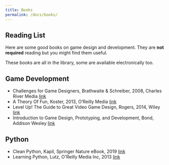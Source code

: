 ```yaml
---
title: Books
permalink: /docs/books/
---
```


## Reading List

Here are some good books on game design and development. They are **not required** reading but you might find them useful.  

These books are all in the library, some are available electronically too.

## Game Development
*  Challenges for Game Designers, Brathwaite & Schreiber, 2008, Charles River Media [link](https://capitadiscovery.co.uk/yorksj/items/475629?query=challenges+for+game+designers&resultsUri=items%3Ffacet%255B0%255D%3Dfulltext%253Ayes%26query%3Dchallenges%2Bfor%2Bgame%2Bdesigners%26search%3D%26target%3Dcatalogue&facet%5B0%5D=fulltext%3Ayes&target=catalogue)
*  A Theory Of Fun, Koster, 2013, O’Reilly Media [link](https://capitadiscovery.co.uk/yorksj/items/eds/cat04277a/ysju.480351?query=a+theory+of+fun&resultsUri=items%3Fquery%3Da%2Btheory%2Bof%2Bfun%26target%3Deds&target=eds)
*  Level Up! The Guide to Great Video Game Design, Rogers,  2014, Wiley [link](https://capitadiscovery.co.uk/yorksj/items/eds/cat04277a/ysju.468643?query=level+up%21&resultsUri=items%3Fquery%3Dlevel%2Bup%2521%26target%3Deds&target=eds)
*  Introduction to Game Design, Prototyping, and Development, Bond, Addison Wesley [link](https://capitadiscovery.co.uk/yorksj/items/eds/cat04277a/ysju.465967?query=introduction+to+game+design&resultsUri=items%3Fquery%3Dintroduction%2Bto%2Bgame%2Bdesign%26target%3Deds&target=eds)

## Python
*  Clean Python, Kapil, Springer Nature eBook, 2019 [link](https://capitadiscovery.co.uk/yorksj/items/eds/cat01061a/ysjl.SPRMLE.978-1-4842-4878-2?query=python&resultsUri=items%3Fquery%3Dpython%26target%3Deds&target=eds)
*  Learning Python, Lutz, O'Reilly Media Inc, 2013 [link](https://capitadiscovery.co.uk/yorksj/items/eds/cat04277a/ysju.93402?query=python&resultsUri=items%3Fquery%3Dpython%26target%3Deds%26offset%3D10%26aj%3Dt&target=eds)